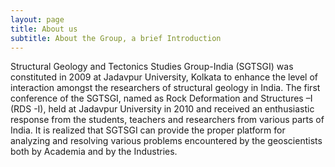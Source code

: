 ```yaml
---
layout: page
title: About us 
subtitle: About the Group, a brief Introduction
---
```



Structural Geology and Tectonics Studies Group-India (SGTSGI) was constituted in 2009 at Jadavpur University, Kolkata to enhance the level of interaction amongst the researchers of structural geology in India. The first conference of the SGTSGI, named as Rock Deformation and Structures –I (RDS -I), held at Jadavpur University in 2010 and received an enthusiastic response from the students, teachers and researchers from various parts of India. It is realized that SGTSGI can provide the proper platform for analyzing and resolving various problems encountered by the geoscientists both by Academia and by the Industries. 

